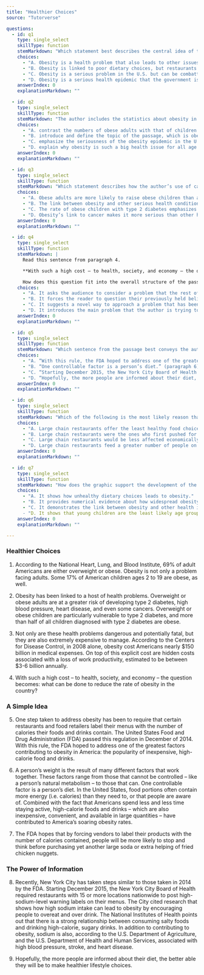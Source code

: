 ```yaml
---
title: "Healthier Choices"
source: "Tutorverse"

questions:
  - id: q1
    type: single_select
    skillType: function
    stemMarkdown: "Which statement best describes the central idea of the passage?"
    choices:
      - "A. Obesity is a health problem that also leads to other issues like heart disease, diabetes and even cancer."
      - "B. Obesity is linked to poor dietary choices, but restaurants are largely to blame."
      - "C. Obesity is a serious problem in the U.S. but can be combatted through education and information."
      - "D. Obesity is a serious health epidemic that the government is at a loss to how to solve."
    answerIndex: 0
    explanationMarkdown: ""

  - id: q2
    type: single_select
    skillType: function
    stemMarkdown: "The author includes the statistics about obesity in paragraph 1 in order to"
    choices:
      - "A. contrast the numbers of obese adults with that of children in the U.S."
      - "B. introduce and define the topic of the passage, which is obesity."
      - "C. emphasize the seriousness of the obesity epidemic in the U.S. for people of all ages."
      - "D. explain why obesity is such a big health issue for all age groups."
    answerIndex: 0
    explanationMarkdown: ""

  - id: q3
    type: single_select
    skillType: function
    stemMarkdown: "Which statement describes how the author’s use of cause and effect in paragraph 2 contributes to the development of ideas in the passage?"
    choices:
      - "A. Obese adults are more likely to raise obese children than adults who are not overweight, and therefore obesity prevention programs should target adults."
      - "B. The link between obesity and other serious health conditions reinforces the claim that obesity is a problem that urgently needs to be addressed."
      - "C. The rate of obese children with type 2 diabetes emphasizes how susceptible overweight youth are to health problems previously seen only in adults."
      - "D. Obesity’s link to cancer makes it more serious than other health conditions."
    answerIndex: 0
    explanationMarkdown: ""

  - id: q4
    type: single_select
    skillType: function
    stemMarkdown: |
      Read this sentence from paragraph 4.

      **With such a high cost – to health, society, and economy – the question becomes: what can be done to reduce the rate of obesity in the country?**

      How does this question fit into the overall structure of the passage?
    choices:
      - "A. It asks the audience to consider a problem that the rest of the passage will attempt to solve."
      - "B. It forces the reader to question their previously held beliefs about the topic."
      - "C. It suggests a novel way to approach a problem that has been unsolvable using traditional methods."
      - "D. It introduces the main problem that the author is trying to address."
    answerIndex: 0
    explanationMarkdown: ""

  - id: q5
    type: single_select
    skillType: function
    stemMarkdown: "Which sentence from the passage best conveys the author’s perspective on the impact of publishing nutritional information in restaurant menus?"
    choices:
      - "A. “With this rule, the FDA hoped to address one of the greatest factors contributing to obesity in America: the popularity of inexpensive, high-calorie food and drinks.” (paragraph 5)"
      - "B. “One controllable factor is a person’s diet.” (paragraph 6)"
      - "C. “Starting December 2015, the New York City Board of Health required restaurants with 15 or more locations nationwide to post high-sodium-level warning labels on their menus.” (paragraph 7)"
      - "D. “Hopefully, the more people are informed about their diet, the better able they will be to make healthier lifestyle choices.” (paragraph 8)"
    answerIndex: 0
    explanationMarkdown: ""

  - id: q6
    type: single_select
    skillType: function
    stemMarkdown: "Which of the following is the most likely reason that the NYC Board of Health targeted “restaurants with 15 or more locations nationwide” in their policy about posting sodium content in menu items?"
    choices:
      - "A. Large chain restaurants offer the least healthy food choices to diners."
      - "B. Large chain restaurants were the ones who first pushed for this policy to be enforced."
      - "C. Large chain restaurants would be less affected economically by a decline in customers, due to posting the sodium content of menu items, while smaller restaurants could not survive the loss in profits."
      - "D. Large chain restaurants feed a greater number of people on a regular basis, and changing their practices would have an impact on a greater number of diners."
    answerIndex: 0
    explanationMarkdown: ""

  - id: q7
    type: single_select
    skillType: function
    stemMarkdown: "How does the graphic support the development of the central idea?"
    choices:
      - "A. It shows how unhealthy dietary choices leads to obesity."
      - "B. It provides numerical evidence about how widespread obesity is."
      - "C. It demonstrates the link between obesity and other health issues in different age groups, from early childhood to teenage years.
      - "D. It shows that young children are the least likely age group to suffer from obesity, so it is important to educate them about healthy eating habits early on."
    answerIndex: 0
    explanationMarkdown: ""

---
```


### Healthier Choices

1. According to the National Heart, Lung, and Blood Institute, 69% of adult Americans are either overweight or obese. Obesity is not only a problem facing adults. Some 17% of American children ages 2 to 19 are obese, as well.

2. Obesity has been linked to a host of health problems. Overweight or obese adults are at a greater risk of developing type 2 diabetes, high blood pressure, heart disease, and even some cancers. Overweight or obese children are particularly vulnerable to type 2 diabetes, and more than half of all children diagnosed with type 2 diabetes are obese.

3. Not only are these health problems dangerous and potentially fatal, but they are also extremely expensive to manage. According to the Centers for Disease Control, in 2008 alone, obesity cost Americans nearly $150 billion in medical expenses. On top of this explicit cost are hidden costs associated with a loss of work productivity, estimated to be between $3-6 billion annually.

4. With such a high cost – to health, society, and economy – the question becomes: what can be done to reduce the rate of obesity in the country?

### A Simple Idea

5. One step taken to address obesity has been to require that certain restaurants and food retailers label their menus with the number of calories their foods and drinks contain. The United States Food and Drug Administration (FDA) passed this regulation in December of 2014. With this rule, the FDA hoped to address one of the greatest factors contributing to obesity in America: the popularity of inexpensive, high-calorie food and drinks.

6. A person’s weight is the result of many different factors that work together. These factors range from those that cannot be controlled – like a person’s natural metabolism – to those that can. One controllable factor is a person’s diet. In the United States, food portions often contain more energy (i.e. calories) than they need to, or that people are aware of. Combined with the fact that Americans spend less and less time staying active, high-calorie foods and drinks – which are also inexpensive, convenient, and available in large quantities – have contributed to America’s soaring obesity rates.

7. The FDA hopes that by forcing vendors to label their products with the number of calories contained, people will be more likely to stop and think before purchasing yet another large soda or extra helping of fried chicken nuggets.

### The Power of Information

8. Recently, New York City has taken steps similar to those taken in 2014 by the FDA. Starting December 2015, the New York City Board of Health required restaurants with 15 or more locations nationwide to post high-sodium-level warning labels on their menus. The City cited research that shows how high sodium intake can lead to obesity by encouraging people to overeat and over drink. The National Institutes of Health points out that there is a strong relationship between consuming salty foods and drinking high-calorie, sugary drinks. In addition to contributing to obesity, sodium is also, according to the U.S. Department of Agriculture, and the U.S. Department of Health and Human Services, associated with high blood pressure, stroke, and heart disease.

9. Hopefully, the more people are informed about their diet, the better able they will be to make healthier lifestyle choices.